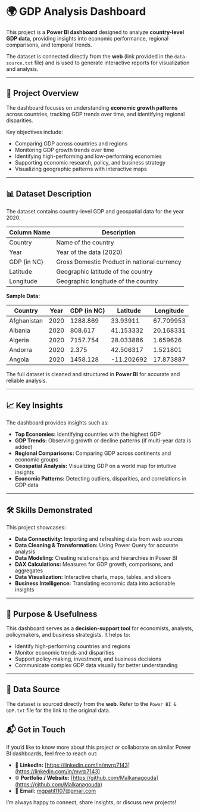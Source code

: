 # 🌍 GDP Analysis Dashboard  

This project is a **Power BI dashboard** designed to analyze **country-level GDP data**, providing insights into economic performance, regional comparisons, and temporal trends.  

The dataset is connected directly from the **web** (link provided in the `data-source.txt` file) and is used to generate interactive reports for visualization and analysis.  

---

## 🔎 Project Overview  
The dashboard focuses on understanding **economic growth patterns** across countries, tracking GDP trends over time, and identifying regional disparities.  

Key objectives include:  
- Comparing GDP across countries and regions  
- Monitoring GDP growth trends over time  
- Identifying high-performing and low-performing economies  
- Supporting economic research, policy, and business strategy  
- Visualizing geographic patterns with interactive maps  

---

## 📊 Dataset Description  
The dataset contains country-level GDP and geospatial data for the year 2020.  

| Column Name   | Description |
|---------------|-------------|
| Country       | Name of the country |
| Year          | Year of the data (2020) |
| GDP (in NC)   | Gross Domestic Product in national currency |
| Latitude      | Geographic latitude of the country |
| Longitude     | Geographic longitude of the country |

**Sample Data:**  

| Country          | Year | GDP (in NC) | Latitude   | Longitude   |
|-----------------|------|-------------|------------|------------|
| Afghanistan     | 2020 | 1288.869    | 33.93911   | 67.709953  |
| Albania         | 2020 | 808.617     | 41.153332  | 20.168331  |
| Algeria         | 2020 | 7157.754    | 28.033886  | 1.659626   |
| Andorra         | 2020 | 2.375       | 42.506317  | 1.521801   |
| Angola          | 2020 | 1458.128    | -11.202692 | 17.873887  |

The full dataset is cleaned and structured in **Power BI** for accurate and reliable analysis.  

---

## 📈 Key Insights  
The dashboard provides insights such as:  
- **Top Economies:** Identifying countries with the highest GDP  
- **GDP Trends:** Observing growth or decline patterns (if multi-year data is added)  
- **Regional Comparisons:** Comparing GDP across continents and economic groups  
- **Geospatial Analysis:** Visualizing GDP on a world map for intuitive insights  
- **Economic Patterns:** Detecting outliers, disparities, and correlations in GDP data  

---

## 🛠️ Skills Demonstrated  
This project showcases:  
- **Data Connectivity:** Importing and refreshing data from web sources  
- **Data Cleaning & Transformation:** Using Power Query for accurate analysis  
- **Data Modeling:** Creating relationships and hierarchies in Power BI  
- **DAX Calculations:** Measures for GDP growth, comparisons, and aggregates  
- **Data Visualization:** Interactive charts, maps, tables, and slicers  
- **Business Intelligence:** Translating economic data into actionable insights  

---

## 🎯 Purpose & Usefulness  
This dashboard serves as a **decision-support tool** for economists, analysts, policymakers, and business strategists. It helps to:  
- Identify high-performing countries and regions  
- Monitor economic trends and disparities  
- Support policy-making, investment, and business decisions  
- Communicate complex GDP data visually for better understanding  

---

## 🔗 Data Source  
The dataset is sourced directly from the **web**. Refer to the `Power BI & GDP.txt` file for the link to the original data.

## 📬 Get in Touch  
If you’d like to know more about this project or collaborate on similar Power BI dashboards, feel free to reach out:  

- 💼 **LinkedIn:** [https://linkedin.com/in/mvrp7143](https://linkedin.com/in/mvrp7143)  
- 🌐 **Portfolio / Website:** [https://github.com/Malkanagouda](https://github.com/Malkanagouda)  
- 📩 **Email:** mgpatil1107@gmail.com  

I’m always happy to connect, share insights, or discuss new projects!
